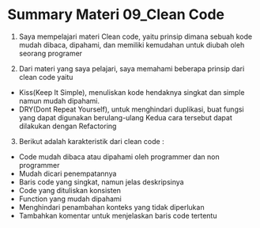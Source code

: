 # Summary Materi 09_Clean Code

1. Saya mempelajari materi Clean code, yaitu prinsip dimana sebuah kode mudah dibaca, dipahami, dan memiliki kemudahan untuk diubah oleh seorang programer

2. Dari materi yang saya pelajari, saya memahami beberapa prinsip dari clean code yaitu

- Kiss(Keep It Simple), menuliskan kode hendaknya singkat dan simple namun mudah dipahami.
- DRY(Dont Repeat Yourself), untuk menghindari duplikasi, buat fungsi yang dapat digunakan berulang-ulang
  Kedua cara tersebut dapat dilakukan dengan Refactoring

3. Berikut adalah karakteristik dari clean code :

- Code mudah dibaca atau dipahami oleh programmer dan non programmer
- Mudah dicari penempatannya
- Baris code yang singkat, namun jelas deskripsinya
- Code yang dituliskan konsisten
- Function yang mudah dipahami
- Menghindari penambahan konteks yang tidak diperlukan
- Tambahkan komentar untuk menjelaskan baris code tertentu
